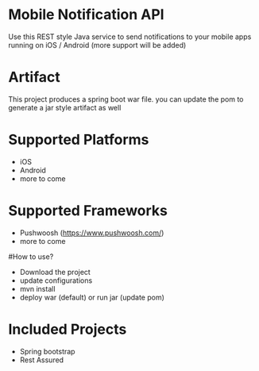 # Mobile Notification API
Use this REST style Java service to send notifications to your mobile apps running on iOS / Android (more support will be added)

# Artifact
This project produces a spring boot war file. you can update the pom to generate a jar style artifact as well

# Supported Platforms
* iOS
* Android
* more to come

# Supported Frameworks
* Pushwoosh (https://www.pushwoosh.com/)
* more to come

#How to use?
* Download the project
* update configurations
* mvn install
* deploy war (default) or run jar (update pom)

# Included Projects
* Spring bootstrap
* Rest Assured


